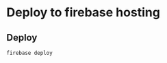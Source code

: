 # Deploy to firebase hosting

<!-- ### - Apply target

`firebase target:apply hosting karen-hernandez-ginecologa karen-hernandez-ginecologa`

### - Deploy to specific target

`firebase deploy --only hosting:karen-hernandez-ginecologa` -->

## Deploy

`firebase deploy`
